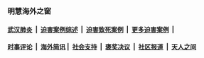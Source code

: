 
### 明慧海外之窗

####  [武汉肺炎](indexes/365.md?t=01211300) &nbsp;|&nbsp;  [迫害案例综述](indexes/328.md?t=01211300) &nbsp;|&nbsp; [迫害致死案例](indexes/277.md?t=01211300)  &nbsp;|&nbsp; [更多迫害案例](indexes/81.md?t=01211300)  &nbsp;|&nbsp; 
####  [时事评论](indexes/251.md?t=01211300) &nbsp;|&nbsp; [海外简讯](indexes/245.md?t=01211300)&nbsp;|&nbsp;  [社会支持](indexes/140.md?t=01211300) &nbsp;|&nbsp; [褒奖决议](indexes/282.md?t=01211300) &nbsp;|&nbsp; [社区报道](indexes/91.md?t=01211300)  &nbsp;|&nbsp; [天人之间](indexes/78.md?t=01211300) 


